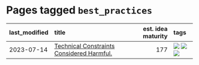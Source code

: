 # Pages tagged `best_practices`

|last_modified|title|est. idea maturity|tags
|:---|:---|---:|:---|
|2023-07-14|[Technical Constraints Considered Harmful.](../constraints_considered_hazardous.md)|177|[![](https://img.shields.io/badge/tag-best_practices-11772b)](../tags/best_practices.md) [![](https://img.shields.io/badge/tag-engineering-5fba1d)](../tags/engineering.md) [![](https://img.shields.io/badge/tag-publication-12eec5)](../tags/publication.md)|